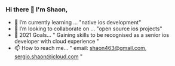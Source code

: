 ### Hi there 👋 I'm Shaon, 




- 🌱 I’m currently learning ... "native ios development"
- 👯 I’m looking to collaborate on ... "open source ios projects"
- 🥅 2021 Goals... " Gaining skills to be recognised as a senior ios developer with cloud experience "
- 📫 How to reach me... " email: shaon463@gmail.com, sergio.shaon@icloud.com "

